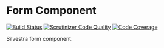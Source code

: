 Form Component
====

[![Build Status](https://scrutinizer-ci.com/g/Silvestra/Form/badges/build.png?b=master)](https://scrutinizer-ci.com/g/Silvestra/Form/build-status/master)
[![Scrutinizer Code Quality](https://scrutinizer-ci.com/g/Silvestra/Form/badges/quality-score.png?b=master)](https://scrutinizer-ci.com/g/Silvestra/Form/?branch=master)
[![Code Coverage](https://scrutinizer-ci.com/g/Silvestra/Form/badges/coverage.png?b=master)](https://scrutinizer-ci.com/g/Silvestra/Form/?branch=master)

Silvestra form component.
